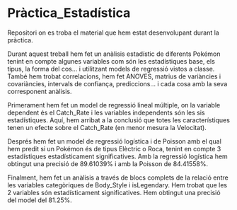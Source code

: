 # Pràctica_Estadística
Repositori on es troba el material que hem estat desenvolupant durant la pràctica.


Durant aquest treball hem fet un anàlisis estadístic de diferents Pokémon tenint en compte algunes variables com són les estadístiques base, els tipus, la forma del cos… i utilitzant models de regressió vistos a classe. També hem trobat correlacions, hem fet ANOVES, matrius de variàncies i covariàncies, intervals de confiança, prediccions… i cada cosa amb la seva corresponent anàlisis.

Primerament hem fet un model de regressió lineal múltiple, on la variable dependent és el Catch_Rate i les variables independents són les sis estadístiques. Aquí, hem arribat a la conclusió que totes les característiques tenen un efecte sobre el Catch_Rate (en menor mesura la Velocitat).

Després hem fet un model de regressió logística i de Poisson amb el qual hem predit si un Pokémon és de tipus Elèctric o Roca, tenint en compte 3 estadístiques estadísticament significatives. Amb la regressió logística hem obtingut una precisió de 89.61039% i amb la Poisson de 84.41558%.

Finalment, hem fet un anàlisis a través de blocs complets de la relació entre les variables categòriques de Body_Style i isLegendary. Hem trobat que les 2 variables són estadísticament significatives. Hem obtingut una precisió del model del 81.25%.

